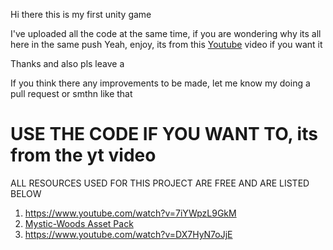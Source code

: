 Hi there this is my first unity game 

I've uploaded all the code at the same time, if you are wondering why its all here in the same push
Yeah, enjoy, its from this [Youtube](https://www.youtube.com/watch?v=7iYWpzL9GkM) video if you want it

Thanks and also pls leave a 

If you think there any improvements to be made, let me know my doing a pull request or smthn like that

# USE THE CODE IF YOU WANT TO, its from the yt video
ALL RESOURCES USED FOR THIS PROJECT ARE FREE AND ARE LISTED BELOW
1. https://www.youtube.com/watch?v=7iYWpzL9GkM
2. [Mystic-Woods Asset Pack](https://game-endeavor.itch.io/mystic-woods)
3. https://www.youtube.com/watch?v=DX7HyN7oJjE

